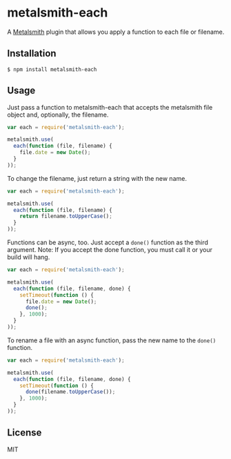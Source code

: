 # metalsmith-each

A [Metalsmith](https://github.com/segmentio/metalsmith) plugin that allows you apply a function to each file or filename.


## Installation

    $ npm install metalsmith-each

## Usage

Just pass a function to metalsmith-each that accepts the metalsmith file object
and, optionally, the filename.

```js
var each = require('metalsmith-each');

metalsmith.use(
  each(function (file, filename) {
    file.date = new Date();
  }
));

```

To change the filename, just return a string with the new name.

```js
var each = require('metalsmith-each');

metalsmith.use(
  each(function (file, filename) {
    return filename.toUpperCase();
  }
));
```

Functions can be async, too. Just accept a `done()` function as the third
argument.  Note: If you accept the done function, you must call it or your build
will hang.

```js
var each = require('metalsmith-each');

metalsmith.use(
  each(function (file, filename, done) {
    setTimeout(function () {
      file.date = new Date();
      done();
    }, 1000);
  }
));
```

To rename a file with an async function, pass the new name to the `done()`
function.

```js
var each = require('metalsmith-each');

metalsmith.use(
  each(function (file, filename, done) {
    setTimeout(function () {
      done(filename.toUpperCase());
    }, 1000);
  }
));
```


## License

  MIT
